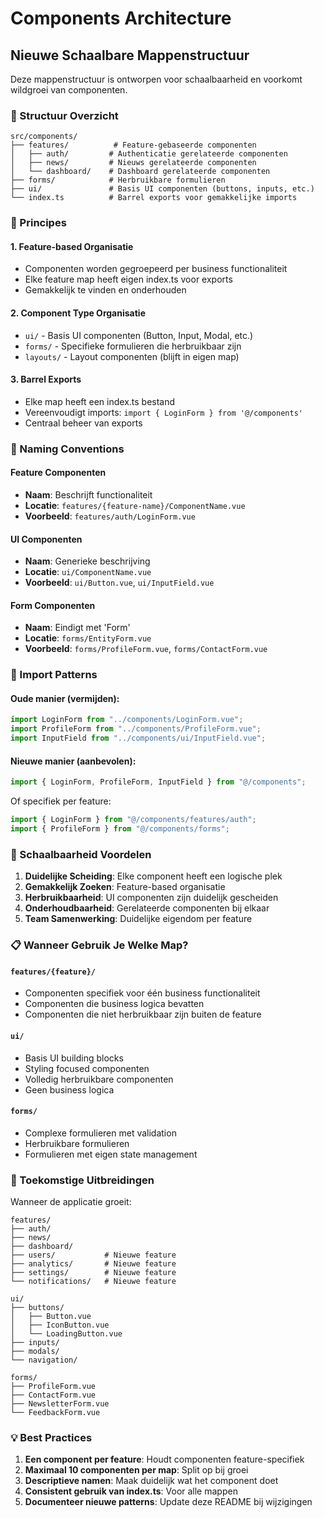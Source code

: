 # Components Architecture

## Nieuwe Schaalbare Mappenstructuur

Deze mappenstructuur is ontworpen voor schaalbaarheid en voorkomt wildgroei van componenten.

### 📁 Structuur Overzicht

```
src/components/
├── features/          # Feature-gebaseerde componenten
│   ├── auth/         # Authenticatie gerelateerde componenten
│   ├── news/         # Nieuws gerelateerde componenten
│   └── dashboard/    # Dashboard gerelateerde componenten
├── forms/            # Herbruikbare formulieren
├── ui/               # Basis UI componenten (buttons, inputs, etc.)
└── index.ts          # Barrel exports voor gemakkelijke imports
```

### 🎯 Principes

#### 1. **Feature-based Organisatie**

- Componenten worden gegroepeerd per business functionaliteit
- Elke feature map heeft eigen index.ts voor exports
- Gemakkelijk te vinden en onderhouden

#### 2. **Component Type Organisatie**

- `ui/` - Basis UI componenten (Button, Input, Modal, etc.)
- `forms/` - Specifieke formulieren die herbruikbaar zijn
- `layouts/` - Layout componenten (blijft in eigen map)

#### 3. **Barrel Exports**

- Elke map heeft een index.ts bestand
- Vereenvoudigt imports: `import { LoginForm } from '@/components'`
- Centraal beheer van exports

### 📝 Naming Conventions

#### Feature Componenten

- **Naam**: Beschrijft functionaliteit
- **Locatie**: `features/{feature-name}/ComponentName.vue`
- **Voorbeeld**: `features/auth/LoginForm.vue`

#### UI Componenten

- **Naam**: Generieke beschrijving
- **Locatie**: `ui/ComponentName.vue`
- **Voorbeeld**: `ui/Button.vue`, `ui/InputField.vue`

#### Form Componenten

- **Naam**: Eindigt met 'Form'
- **Locatie**: `forms/EntityForm.vue`
- **Voorbeeld**: `forms/ProfileForm.vue`, `forms/ContactForm.vue`

### 🔄 Import Patterns

#### Oude manier (vermijden):

```typescript
import LoginForm from "../components/LoginForm.vue";
import ProfileForm from "../components/ProfileForm.vue";
import InputField from "../components/ui/InputField.vue";
```

#### Nieuwe manier (aanbevolen):

```typescript
import { LoginForm, ProfileForm, InputField } from "@/components";
```

Of specifiek per feature:

```typescript
import { LoginForm } from "@/components/features/auth";
import { ProfileForm } from "@/components/forms";
```

### 🚀 Schaalbaarheid Voordelen

1. **Duidelijke Scheiding**: Elke component heeft een logische plek
2. **Gemakkelijk Zoeken**: Feature-based organisatie
3. **Herbruikbaarheid**: UI componenten zijn duidelijk gescheiden
4. **Onderhoudbaarheid**: Gerelateerde componenten bij elkaar
5. **Team Samenwerking**: Duidelijke eigendom per feature

### 📋 Wanneer Gebruik Je Welke Map?

#### `features/{feature}/`

- Componenten specifiek voor één business functionaliteit
- Componenten die business logica bevatten
- Componenten die niet herbruikbaar zijn buiten de feature

#### `ui/`

- Basis UI building blocks
- Styling focused componenten
- Volledig herbruikbare componenten
- Geen business logica

#### `forms/`

- Complexe formulieren met validation
- Herbruikbare formulieren
- Formulieren met eigen state management

### 🔧 Toekomstige Uitbreidingen

Wanneer de applicatie groeit:

```
features/
├── auth/
├── news/
├── dashboard/
├── users/           # Nieuwe feature
├── analytics/       # Nieuwe feature
├── settings/        # Nieuwe feature
└── notifications/   # Nieuwe feature

ui/
├── buttons/
│   ├── Button.vue
│   ├── IconButton.vue
│   └── LoadingButton.vue
├── inputs/
├── modals/
└── navigation/

forms/
├── ProfileForm.vue
├── ContactForm.vue
├── NewsletterForm.vue
└── FeedbackForm.vue
```

### 💡 Best Practices

1. **Een component per feature**: Houdt componenten feature-specifiek
2. **Maximaal 10 componenten per map**: Split op bij groei
3. **Descriptieve namen**: Maak duidelijk wat het component doet
4. **Consistent gebruik van index.ts**: Voor alle mappen
5. **Documenteer nieuwe patterns**: Update deze README bij wijzigingen
